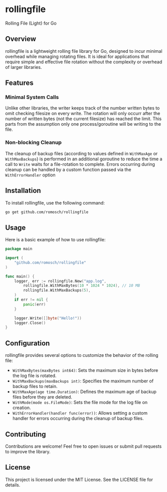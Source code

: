 # rollingfile

Rolling File (Light) for Go

## Overview
rollingfile is a lightweight rolling file library for Go, designed to incur minimal overhead while managing rotating files. It is ideal for applications that require simple and effective file rotation without the complexity or overhead of larger libraries.

## Features
### Minimal System Calls
Unlike other libraries, the writer keeps track of the number written bytes to omit checking filesize on every write. The rotation will only occurr after the number of written bytes (not the current filesize) has reached the limit. This parts from the assumption only one process/goroutine will be writing to the file.

### Non-blocking Cleanup 
The cleanup of backup files (according to values defined in `WithMaxAge` or `WithMaxBackups`) is performed in an additional goroutine to reduce the time a call to `Write` waits for a file-rotation to complete. Errors occurring during cleanup can be handled by a custom function passed via the `WithErrorHandler` option

## Installation
To install rollingfile, use the following command:

```bash
go get github.com/romosch/rollingfile
```

## Usage
Here is a basic example of how to use rollingfile:

```go
package main

import (
    "github.com/romosch/rollingfile"
)

func main() {
    logger, err := rollingfile.New("app.log",
        rollingfile.WithMaxBytes(10 * 1024 * 1024), // 10 MB
        rollingfile.WithMaxBackups(5),
    )
    if err != nil {
        panic(err)
    }

    logger.Write([]byte("Hello!"))
    logger.Close()
}
```

## Configuration

rollingfile provides several options to customize the behavior of the rolling file:

- `WithMaxBytes(maxBytes int64)`: Sets the maximum size in bytes before the log file is rotated.
- `WithMaxBackups(maxBackups int)`: Specifies the maximum number of backup files to retain.
- `WithMaxAge(age time.Duration)`: Defines the maximum age of backup files before they are deleted.
- `WithMode(mode os.FileMode)`: Sets the file mode for the log file on creation.
- `WithErrorHandler(handler func(error))`: Allows setting a custom handler for errors occurring during the cleanup of backup files.

## Contributing
Contributions are welcome! Feel free to open issues or submit pull requests to improve the library.

## License
This project is licensed under the MIT License. See the LICENSE file for details.